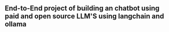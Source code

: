 ## End-to-End project of building an chatbot using paid and open source LLM'S using langchain and ollama